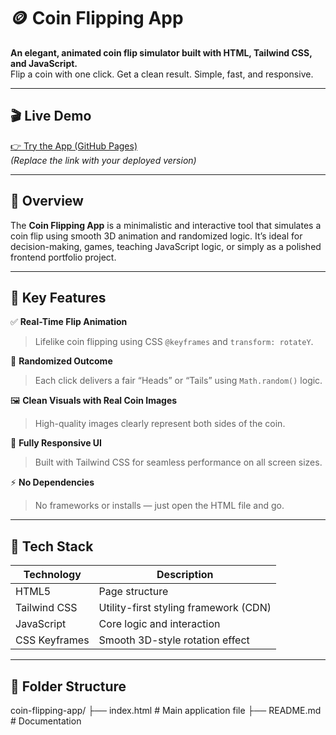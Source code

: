 # 🪙 Coin Flipping App

**An elegant, animated coin flip simulator built with HTML, Tailwind CSS, and JavaScript.**  
Flip a coin with one click. Get a clean result. Simple, fast, and responsive.

---

## 🎬 Live Demo  
[👉 Try the App (GitHub Pages)](https://your-github-username.github.io/coin-flipping-app/)  
*(Replace the link with your deployed version)*

---

## 🚀 Overview

The **Coin Flipping App** is a minimalistic and interactive tool that simulates a coin flip using smooth 3D animation and randomized logic. It’s ideal for decision-making, games, teaching JavaScript logic, or simply as a polished frontend portfolio project.

---

## 🧠 Key Features

✅ **Real-Time Flip Animation**  
> Lifelike coin flipping using CSS `@keyframes` and `transform: rotateY`.

🎲 **Randomized Outcome**  
> Each click delivers a fair “Heads” or “Tails” using `Math.random()` logic.

🖼️ **Clean Visuals with Real Coin Images**  
> High-quality images clearly represent both sides of the coin.

📱 **Fully Responsive UI**  
> Built with Tailwind CSS for seamless performance on all screen sizes.

⚡ **No Dependencies**  
> No frameworks or installs — just open the HTML file and go.




---

## 🔧 Tech Stack

| Technology     | Description                       |
|----------------|-----------------------------------|
| HTML5          | Page structure                    |
| Tailwind CSS   | Utility-first styling framework (CDN) |
| JavaScript     | Core logic and interaction        |
| CSS Keyframes  | Smooth 3D-style rotation effect   |

---

## 📂 Folder Structure

coin-flipping-app/
├── index.html # Main application file
├── README.md # Documentation

